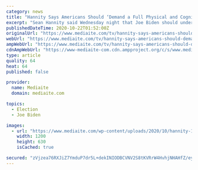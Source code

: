 ```yaml
---
category: news
title: "Hannity Says Americans Should ‘Demand a Full Physical and Cognitive Assessment’ of Joe Biden"
excerpt: "Sean Hannity said Wednesday night that Joe Biden should undergo a \"full physical and cognitive assessment,\" raising questions about his cognitive abilities ahead of the final presidential de"
publishedDateTime: 2020-10-22T01:52:00Z
originalUrl: "https://www.mediaite.com/tv/hannity-says-americans-should-demand-a-full-physical-and-cognitive-assessment-of-joe-biden/"
webUrl: "https://www.mediaite.com/tv/hannity-says-americans-should-demand-a-full-physical-and-cognitive-assessment-of-joe-biden/"
ampWebUrl: "https://www.mediaite.com/tv/hannity-says-americans-should-demand-a-full-physical-and-cognitive-assessment-of-joe-biden/amp/"
cdnAmpWebUrl: "https://www-mediaite-com.cdn.ampproject.org/c/s/www.mediaite.com/tv/hannity-says-americans-should-demand-a-full-physical-and-cognitive-assessment-of-joe-biden/amp/"
type: article
quality: 64
heat: 64
published: false

provider:
  name: Mediaite
  domain: mediaite.com

topics:
  - Election
  - Joe Biden

images:
  - url: "https://www.mediaite.com/wp-content/uploads/2020/10/hannity-1.jpg"
    width: 1200
    height: 630
    isCached: true

secured: "zVjzea76RXJiZ7YmduP7dr5L+dekINIODBCVNV2S8tKVRrW4HvhjNHAHfZ/eyzeDhnhLdvJP5Z3Pe1kv46ef1CHdyTMjIrrVNFMUFmslWlGl+6oPNVoC+uvX8CXEv7gMEkOapR+X1KwCVvuJCUmUjEwV73MTjjHsHVp5ESKSnyvKEht9MHDUn9C9g4EyjtqjqzHHb83YoSCnMH8kbYjOfXxZMQqS63N7fWVZqaMhyCQ4UN4YnflVZfGVCe5N/P/mHwOdP7VRWV1VHLr4NW3cx+uxnKUilfaRLKd8vGdYkXQd7jbXlrAaQdAJYUDkRNfgkRQJUEj9vj35tvj9jpWuNcvJAMzca3esZtseMfuhTOA=;uhDJHGeiKm3s6BxcCrjI4Q=="
---
```


